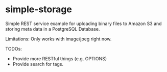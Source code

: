 # simple-storage

Simple REST service example for uploading binary files to Amazon S3 and storing meta data in a PostgreSQL Database.

Limitations:
   Only works with image/jpeg right now.

TODOs:
   * Provide more RESTful things (e.g. OPTIONS)
   * Provide search for tags.
